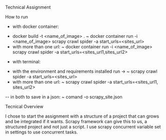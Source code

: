 Technical Assignment

How to run
* with docker container:
- docker build -t <name_of_image> .
~ docker container run -i <name_of_image> scrapy crawl spider -a start_urls=<sites_url>
- with more than one url:
~ docker container run -i <name_of_image> scrapy crawl spider -a start_urls=<sites_url1,sites_url2>

* with terminal:
- with the environment and requirements installed run ->
~ scrapy crawl spider -a start_urls=<sites_url>
- with more than one url:
~ scrapy crawl spider -a start_urls=<sites_url1, sites_url2>

-- in both to save in a json:
 ~ comand -o scrapy_site.json

Tecnical Overview

I chose to start the assignment with a structure of a project that can grows and be integrated if it wants.
Scrapy framework can give this to us, a structured project and not just a script.
I use scrapy concurrent variable set in settings to use concurrent tasks.